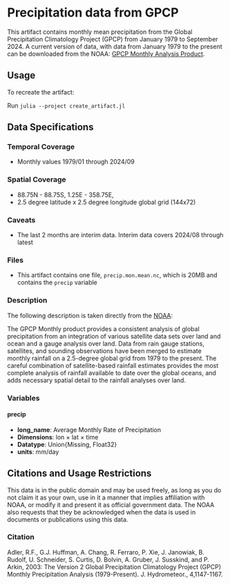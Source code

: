 # Precipitation data from GPCP

This artifact contains monthly mean precipitation from the Global Precipitation Climatology Project (GPCP)
from January 1979 to September 2024. A current version of data, with data from January 1979 to the present
can be downloaded from the
NOAA: [GPCP Monthly Analysis Product](https://psl.noaa.gov/data/gridded/data.gpcp.html).

## Usage

To recreate the artifact:

Run `julia --project create_artifact.jl`

## Data Specifications

### Temporal Coverage

- Monthly values 1979/01 through 2024/09

### Spatial Coverage

- 88.75N - 88.75S, 1.25E - 358.75E,
- 2.5 degree latitude x 2.5 degree longitude global grid (144x72)

### Caveats

- The last 2 months are interim data. Interim data covers 2024/08 through latest

### Files

- This artifact contains one file, `precip.mon.mean.nc`, which is 20MB and contains the `precip` variable

### Description

The following description is taken directly from the [NOAA](https://psl.noaa.gov/data/gridded/data.gpcp.html):

The GPCP Monthly product provides a consistent analysis of global precipitation from an
integration of various satellite data sets over land and ocean and a gauge analysis over land.
Data from rain gauge stations, satellites, and sounding observations have been merged to estimate
monthly rainfall on a 2.5-degree global grid from 1979 to the present. The careful combination
of satellite-based rainfall estimates provides the most complete analysis of rainfall available
to date over the global oceans, and adds necessary spatial detail to the rainfall analyses over land.

### Variables

#### precip

- **long_name**: Average Monthly Rate of Precipitation
- **Dimensions**: lon × lat × time
- **Datatype**: Union{Missing, Float32}
- **units**: mm/day

## Citations and Usage Restrictions

This data is in the public domain and may be used freely, as long as you do not claim it as
your own, use in it a manner that implies affiliation with NOAA, or modify it and present it
as official government data. The NOAA also requests that they be acknowledged when the data
is used in documents or publications using this data.

### Citation

Adler, R.F., G.J. Huffman, A. Chang, R. Ferraro, P. Xie, J. Janowiak, B. Rudolf, U. Schneider,
S. Curtis, D. Bolvin, A. Gruber, J. Susskind, and P. Arkin,
2003: The Version 2 Global Precipitation Climatology Project (GPCP) Monthly Precipitation Analysis (1979-Present). J. Hydrometeor., 4,1147-1167.
